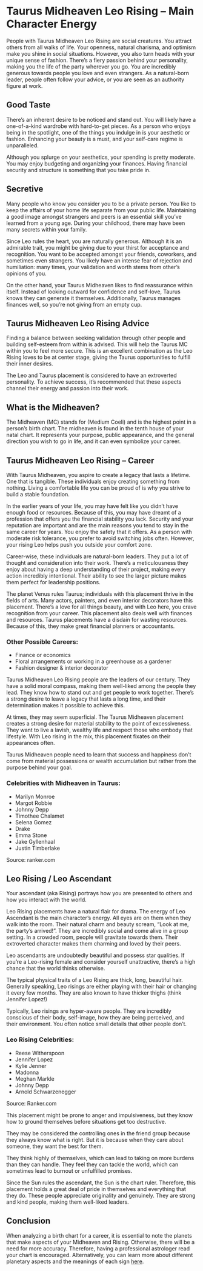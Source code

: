 # Taurus Midheaven Leo Rising – Main Character Energy

People with Taurus Midheaven Leo Rising are social creatures. You attract others from all walks of life. Your openness, natural charisma, and optimism make you shine in social situations. However, you also turn heads with your unique sense of fashion. There’s a fiery passion behind your personality, making you the life of the party wherever you go. You are incredibly generous towards people you love and even strangers. As a natural-born leader, people often follow your advice, or you are seen as an authority figure at work.

## Good Taste

There’s an inherent desire to be noticed and stand out. You will likely have a one-of-a-kind wardrobe with hard-to-get pieces. As a person who enjoys being in the spotlight, one of the things you indulge in is your aesthetic or fashion. Enhancing your beauty is a must, and your self-care regime is unparalleled.

Although you splurge on your aesthetics, your spending is pretty moderate. You may enjoy budgeting and organizing your finances. Having financial security and structure is something that you take pride in.

## Secretive

Many people who know you consider you to be a private person. You like to keep the affairs of your home life separate from your public life. Maintaining a good image amongst strangers and peers is an essential skill you’ve learned from a young age. During your childhood, there may have been many secrets within your family.

Since Leo rules the heart, you are naturally generous. Although it is an admirable trait, you might be giving due to your thirst for acceptance and recognition. You want to be accepted amongst your friends, coworkers, and sometimes even strangers. You likely have an intense fear of rejection and humiliation: many times, your validation and worth stems from other’s opinions of you.

On the other hand, your Taurus Midheaven likes to find reassurance within itself. Instead of looking outward for confidence and self-love, Taurus knows they can generate it themselves. Additionally, Taurus manages finances well, so you’re not giving from an empty cup.

## Taurus Midheaven Leo Rising Advice

Finding a balance between seeking validation through other people and building self-esteem from within is advised. This will help the Taurus MC within you to feel more secure. This is an excellent combination as the Leo Rising loves to be at center stage, giving the Taurus opportunities to fulfill their inner desires.

The Leo and Taurus placement is considered to have an extroverted personality. To achieve success, it’s recommended that these aspects channel their energy and passion into their work.

## What is the Midheaven?

The Midheaven (MC) stands for (Medium Coeli) and is the highest point in a person’s birth chart. The midheaven is found in the tenth house of your natal chart. It represents your purpose, public appearance, and the general direction you wish to go in life, and it can even symbolize your career.

## Taurus Midheaven Leo Rising – Career

With Taurus Midheaven, you aspire to create a legacy that lasts a lifetime. One that is tangible. These individuals enjoy creating something from nothing. Living a comfortable life you can be proud of is why you strive to build a stable foundation.

In the earlier years of your life, you may have felt like you didn’t have enough food or resources. Because of this, you may have dreamt of a profession that offers you the financial stability you lack. Security and your reputation are important and are the main reasons you tend to stay in the same career for years. You enjoy the safety that it offers. As a person with moderate risk tolerance, you prefer to avoid switching jobs often. However, your rising Leo helps push you outside your comfort zone.

Career-wise, these individuals are natural-born leaders. They put a lot of thought and consideration into their work. There’s a meticulousness they enjoy about having a deep understanding of their project, making every action incredibly intentional. Their ability to see the larger picture makes them perfect for leadership positions.

The planet Venus rules Taurus; individuals with this placement thrive in the fields of arts. Many actors, painters, and even interior decorators have this placement. There’s a love for all things beauty, and with Leo here, you crave recognition from your career. This placement also deals well with finances and resources. Taurus placements have a disdain for wasting resources. Because of this, they make great financial planners or accountants.

### Other Possible Careers:

- Finance or economics
- Floral arrangements or working in a greenhouse as a gardener
- Fashion designer & interior decorator

Taurus Midheaven Leo Rising people are the leaders of our century. They have a solid moral compass, making them well-liked among the people they lead. They know how to stand out and get people to work together. There’s a strong desire to leave a legacy that lasts a long time, and their determination makes it possible to achieve this.

At times, they may seem superficial. The Taurus Midheaven placement creates a strong desire for material stability to the point of excessiveness. They want to live a lavish, wealthy life and respect those who embody that lifestyle. With Leo rising in the mix, this placement fixates on their appearances often.

Taurus Midheaven people need to learn that success and happiness don’t come from material possessions or wealth accumulation but rather from the purpose behind your goal.

### Celebrities with Midheaven in Taurus:

- Marilyn Monroe
- Margot Robbie
- Johnny Depp
- Timothee Chalamet
- Selena Gomez
- Drake
- Emma Stone
- Jake Gyllenhaal
- Justin Timberlake

Source: ranker.com

## Leo Rising / Leo Ascendant

Your ascendant (aka Rising) portrays how you are presented to others and how you interact with the world.

Leo Rising placements have a natural flair for drama. The energy of Leo Ascendant is the main character’s energy. All eyes are on them when they walk into the room. Their natural charm and beauty scream, “Look at me, the party’s arrived!”. They are incredibly social and come alive in a group setting. In a crowded room, people will gravitate towards them. Their extroverted character makes them charming and loved by their peers.

Leo ascendants are undoubtedly beautiful and possess star qualities. If you’re a Leo-rising female and consider yourself unattractive, there’s a high chance that the world thinks otherwise.

The typical physical traits of a Leo Rising are thick, long, beautiful hair. Generally speaking, Leo risings are either playing with their hair or changing it every few months. They are also known to have thicker thighs (think Jennifer Lopez!)

Typically, Leo risings are hyper-aware people. They are incredibly conscious of their body, self-image, how they are being perceived, and their environment. You often notice small details that other people don’t.

### Leo Rising Celebrities:

- Reese Witherspoon
- Jennifer Lopez
- Kylie Jenner
- Madonna
- Meghan Markle
- Johnny Depp
- Arnold Schwarzenegger

Source: Ranker.com

This placement might be prone to anger and impulsiveness, but they know how to ground themselves before situations get too destructive.

They may be considered the controlling ones in the friend group because they always know what is right. But it is because when they care about someone, they want the best for them.

They think highly of themselves, which can lead to taking on more burdens than they can handle. They feel they can tackle the world, which can sometimes lead to burnout or unfulfilled promises.

Since the Sun rules the ascendant, the Sun is the chart ruler. Therefore, this placement holds a great deal of pride in themselves and everything that they do. These people appreciate originality and genuinely. They are strong and kind people, making them well-liked leaders.

## Conclusion

When analyzing a birth chart for a career, it is essential to note the planets that make aspects of your Midheaven and Rising. Otherwise, there will be a need for more accuracy. Therefore, having a professional astrologer read your chart is encouraged. Alternatively, you can learn more about different planetary aspects and the meanings of each sign [here](#).
